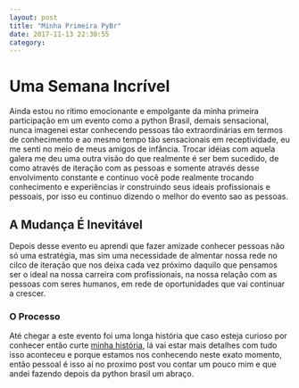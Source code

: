```yaml
---
layout: post
title: "Minha Primeira PyBr"
date: 2017-11-13 22:30:55
category:
---
```

# Uma Semana Incrível

Ainda estou no rítimo emocionante e empolgante da minha primeira participação em um evento como a python Brasil, demais sensacional, nunca imagenei estar conhecendo pessoas tão extraordinárias em termos de conhecimento e ao mesmo tempo tão sensacionais em receptividade, eu me senti no meio de meus amigos de infância. Trocar idéias com aquela galera me deu uma outra visão do que realmente é ser bem sucedido, de como através de iteração com as pessoas e somente através desse envolvimento constante e continuo você pode realmente trocando conhecimento e experiências ir construindo seus ideais profissionais e pessoais, por isso eu continuo dizendo o melhor do evento sao as pessoas.

## A Mudança É Inevitável

Depois desse evento eu aprendi que fazer amizade conhecer pessoas não só uma estratégia, mas sim uma necessidade de almentar nossa rede no cilco de iteração que nos deixa cada vez próximo daquilo que pensamos ser o ideal na nossa carreira com profissionais, na nossa relação com as pessoas com seres humanos, em rede de oportunidades que vai continuar a crescer.

### O Processo 

Até chegar a este evento foi uma longa história que caso esteja curioso por conhecer então curte [minha história](http://henriquebastos.net/conheca-gleison-oliveira/), lá vai estar mais detalhes com tudo isso aconteceu e porque estamos nos conhecendo neste exato momento, então pessoal é isso aí no proximo post vou contar um pouco mim e que andei fazendo depois da python brasil um abraço. 